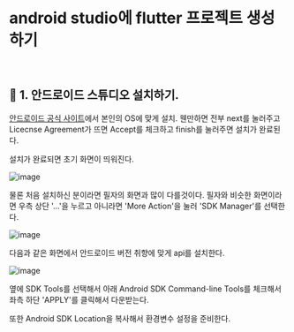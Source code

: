 # android studio에 flutter 프로젝트 생성하기
<br/>

## 📌 1. 안드로이드 스튜디오 설치하기. 
[안드로이드 공식 사이트](https://developer.android.com/studio?hl=ko)에서 본인의 OS에 맞게 설치.
웬만하면 전부 next를 눌러주고 Licecnse Agreement가 뜨면 Accept를 체크하고 finish를 눌러주면 설치가 완료된다.

설치가 완료되면 초기 화면이 띄워진다.

![image](https://github.com/jiwonHub/TIL/assets/118645166/80faec8f-acc2-4356-bbaf-10f85950a430)

물론 처음 설치하신 분이라면 필자의 화면과 많이 다를것이다. 필자와 비슷한 화면이라면 우측 상단 '...'을 누르고 아니라면 'More Action'을 눌러 'SDK Manager'를 선택한다. 

![image](https://github.com/jiwonHub/TIL/assets/118645166/655f8e55-0a48-4281-8e34-e5a020dedc5b)


다음과 같은 화면에서 안드로이드 버전 취향에 맞게 api를 설치한다.

![image](https://github.com/jiwonHub/TIL/assets/118645166/f366dc82-2262-4bbc-b001-d36223623b67)


옆에 SDK Tools를 선택해서 아래 Android SDK Command-line Tools를 체크해서 좌측 하단 'APPLY'를 클릭해서 다운받는다.

또한 Android SDK Location을 복사해서 환경변수 설정을 준비한다.
